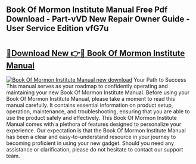 ## Book Of Mormon Institute Manual Free Pdf Download - Part-vVD New Repair Owner Guide - User Service Edition vfG7u

# <h2><a href="http://bc21229.oget.top/?id=Book+Of+Mormon+Institute+Manual">🔗Download New 👉🔴 Book Of Mormon Institute Manual</a></h2>

[![Book Of Mormon Institute Manual new download](https://i.imgur.com/5g1atiW.png)](http://bc21229.oget.top/?id=Book+Of+Mormon+Institute+Manual)
Your Path to Success This manual serves as your roadmap to confidently operating and maintaining your new Book Of Mormon Institute Manual. Before using your Book Of Mormon Institute Manual, please take a moment to read this manual carefully. It contains essential information on product setup, operation, maintenance, and troubleshooting, ensuring that you are able to use the product safely and effectively. This Book Of Mormon Institute Manual comes with a plethora of features designed to personalize your experience. Our expectation is that the Book Of Mormon Institute Manual has been a clear and easy-to-understand resource in your journey to becoming proficient in using your new gadget. Should you need any assistance or clarification, please do not hesitate to contact our support team.

